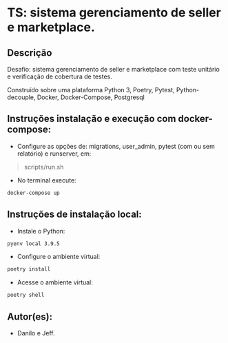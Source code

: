 # TS: sistema gerenciamento de seller e marketplace.

## Descrição

Desafio: sistema gerenciamento de seller e marketplace com teste unitário e verificação de cobertura de testes.

Construído sobre uma plataforma Python 3, Poetry, Pytest, Python-decouple, Docker, Docker-Compose, Postgresql

## Instruções instalação e execução com docker-compose:

- Configure as opções de: migrations, user_admin, pytest (com ou sem relatório) e runserver, em:

> scripts/run.sh

- No terminal execute:

```sh
docker-compose up
```

## Instruções de instalação local:

- Instale o Python:

```sh
pyenv local 3.9.5
```

- Configure o ambiente virtual:

```sh
poetry install
```

- Acesse o ambiente virtual:

```sh
poetry shell
```

## Autor(es):
- Danilo e Jeff.